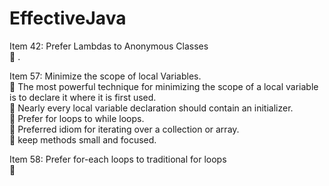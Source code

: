 # EffectiveJava

Item 42: Prefer Lambdas to Anonymous Classes <br />
  :pushpin: .<br />




Item 57: Minimize the scope of local Variables.<br />
  :pushpin: The most powerful technique for minimizing the scope of a local variable is to declare it where it is first used.<br />
  :pushpin: Nearly every local variable declaration should contain an initializer.<br />
  :pushpin: Prefer for loops to while loops.<br />
  :pushpin: Preferred idiom for iterating over a collection or array. <br />
  :pushpin: keep methods small and focused.<br />
  
  
Item 58: Prefer for-each loops to traditional for loops <br />
  :pushpin: 
